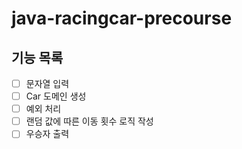 # java-racingcar-precourse

## 기능 목록
- [ ] 문자열 입력
- [ ] Car 도메인 생성
- [ ] 예외 처리
- [ ] 랜덤 값에 따른 이동 횟수 로직 작성
- [ ] 우승자 출력